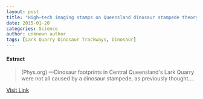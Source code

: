 ```yaml
---
layout: post
title: "High–tech imaging stamps on Queensland dinosaur stampede theory"
date: 2015-01-20
categories: Science
author: unknown author
tags: [Lark Quarry Dinosaur Trackways, Dinosaur]
---
```





#### Extract
>(Phys.org) —Dinosaur footprints in Central Queensland's Lark Quarry were not all caused by a dinosaur stampede, as previously thought....



[Visit Link](http://phys.org/news324109898.html)


